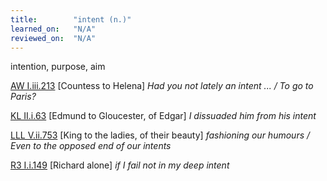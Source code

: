 ```yaml
---
title:        "intent (n.)"
learned_on:   "N/A"
reviewed_on:  "N/A"
---
```


intention, purpose, aim

[AW I.iii.213](https://www.shakespeareswords.com/Public/Play.aspx?Act=1&Scene=3&WorkId=30#220814) \[Countess to Helena\] *Had you not lately an intent ... / To go to Paris?*

[KL II.i.63](https://www.shakespeareswords.com/Public/Play.aspx?Act=2&Scene=1&WorkId=11#152655) \[Edmund to Gloucester, of Edgar\] *I dissuaded him from his intent*

[LLL V.ii.753](https://www.shakespeareswords.com/Public/LanguageCompanion/New%20link:%20Plays.aspx?Act=5&Scene=2&WorkId=28#215889) \[King to the ladies, of their beauty\] *fashioning our humours / Even to the opposed end of our intents*

[R3 I.i.149](https://www.shakespeareswords.com/Public/Play.aspx?Act=1&Scene=1&WorkId=6#131728) \[Richard alone\] *if I fail not in my deep intent*
